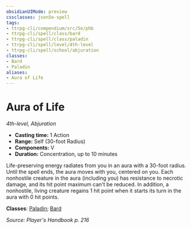 ```yaml
---
obsidianUIMode: preview
cssclasses: json5e-spell
tags:
- ttrpg-cli/compendium/src/5e/phb
- ttrpg-cli/spell/class/bard
- ttrpg-cli/spell/class/paladin
- ttrpg-cli/spell/level/4th-level
- ttrpg-cli/spell/school/abjuration
classes:
- Bard
- Paladin
aliases:
- Aura of Life
---
```

# Aura of Life
*4th-level, Abjuration*  


- **Casting time:** 1 Action
- **Range:** Self (30-foot Radius)
- **Components:** V
- **Duration:** Concentration, up to 10 minutes

Life-preserving energy radiates from you in an aura with a 30-foot radius. Until the spell ends, the aura moves with you, centered on you. Each nonhostile creature in the aura (including you) has resistance to necrotic damage, and its hit point maximum can't be reduced. In addition, a nonhostile, living creature regains 1 hit point when it starts its turn in the aura with 0 hit points.

**Classes**: [Paladin](/CLI/lists/list-spells-classes-paladin.md); [Bard](/CLI/lists/list-spells-classes-bard.md)

*Source: Player's Handbook p. 216*